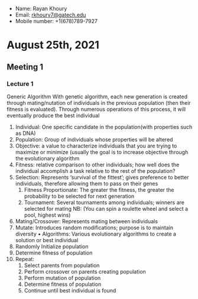 * Name: Rayan Khoury
* Email: rkhoury7@gatech.edu
* Mobile number: +1(678)789-7927

# **August 25th, 2021**
## **Meeting 1**
### Lecture 1
Generic Algorithm
With genetic algorithm, each new generation is created through mating/nutation of individuals in the previous population (then their fitness is evaluated). Through numerous operations of this process, it will eventually produce the best individual
1.	Individual: One specific candidate in the population(with properties such as DNA)
2.	Population: Group of individuals whose properties will be altered
3.	Objective: a value to characterize individuals that you are trying to maximize or minimize (usually the goal is to increase objective through the evolutionary algorithm
4.	Fitness: relative comparison to other individuals; how well does the individual accomplish a task relative to the rest of the population? 
5.	Selection: Represents ‘survival of the fittest’; gives preference to better individuals, therefore allowing them to pass on their genes
	1. Fitness Proportionate: The greater the fitness, the greater the probability to be selected for next generation
	2. Tournament: Several tournaments among individuals; winners are selected for mating
NB: (You can spin a roulette wheel and select a pool, highest wins)
6.	Mating/Crossover: Represents mating between individuals
7.	Mutate: Introduces random modifications; purpose is to maintain diversity
•	Algorithms: Various evolutionary algorithms to create a solution or best individual
1.	Randomly Initialize population
2.	Determine fitness of population
3.	Repeat:
       1. Select parents from population
       2. Perform crossover on parents creating population
       3. Perform mutation of population
       4. Determine fitness of population
       5. Continue until best individual is found

